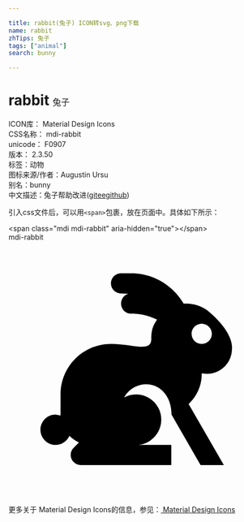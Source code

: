 ```yaml
---

title: rabbit(兔子) ICON转svg、png下载
name: rabbit
zhTips: 兔子
tags: ["animal"]
search: bunny

---
```


# rabbit  <small style="font-size: 60%;font-weight: 100">兔子</small>


<div class="detail-page">
<p>
<span>
ICON库：
<span class="badge-secondary badge">Material Design Icons</span> 
</span>
<br/>
<span>
CSS名称：
<span class="badge-secondary badge">mdi-rabbit</span> 
</span>
<br/>
<span>
unicode：
<span class="badge-secondary badge">F0907</span> 
<copy-btn content='F0907' btn-title=""></copy-btn>
<copy-btn :content='String.fromCodePoint(parseInt("F0907", 16))' btn-title="复制U"></copy-btn>
</span>
<br/>
<span>
版本：
<span class="badge-secondary badge">2.3.50</span> 
</span><br/><span>标签：<span class="badge-light badge"><router-link to="/tags/animal.html">动物</router-link></span></span>
<br/>
<span>图标来源/作者：<span class="badge-light badge">Augustin Ursu</span></span> 
<br/>
<span>别名：<span class="badge-light badge">bunny</span></span><br/><span class="zh-detail">中文描述：<span class="badge-primary badge">兔子</span><span class="help-link"><span>帮助改进</span>(<a href="https://gitee.com/liuwave/icon-helper/edit/master/json/material/rabbit.json" target="_blank" rel="noopener noreferrer">gitee</a><a href="https://github.com/liuwave/icon-helper/edit/master/json/material/rabbit.json" target="_blank" rel="noopener noreferrer">github</a></span>)</span><br/>
</p>
</div>
<div class="alert alert-dark">
  <i class="mdi mdi-rabbit mdi-48px"></i>
  <i class="mdi mdi-rabbit mdi-36px"></i>
  <i class="mdi mdi-rabbit mdi-24px"></i>
  <i class="mdi mdi-rabbit mdi-18px"></i>
</div>
<div>
  <p>引入css文件后，可以用<code>&lt;span&gt;</code>包裹，放在页面中。具体如下所示：    
  </p>
  <div class="alert alert-primary" style="font-size: 14px">
    &lt;span class="mdi mdi-rabbit" aria-hidden="true"&gt;&lt;/span&gt;
    <copy-btn content='<span class="mdi mdi-rabbit" aria-hidden="true"></span>'></copy-btn>
  </div>
  <div class="alert alert-secondary">
    <i class="mdi mdi-rabbit"
    style="font-size: 24px"
    aria-hidden="true"></i> mdi-rabbit
    <copy-btn content="mdi-rabbit" btn-title="复制图标名称"></copy-btn>
  </div>
</div>
<div id="svg" class="svg-wrap">
<svg xmlns="http://www.w3.org/2000/svg" viewBox="0 0 24 24"><path d="M18.05,21L15.32,16.26C15.32,14.53 14.25,13.42 12.95,13.42C12.05,13.42 11.27,13.92 10.87,14.66C11.2,14.47 11.59,14.37 12,14.37C13.3,14.37 14.36,15.43 14.36,16.73C14.36,18.04 13.31,19.11 12,19.11H15.3V21H6.79C6.55,21 6.3,20.91 6.12,20.72C5.75,20.35 5.75,19.75 6.12,19.38V19.38L6.62,18.88C6.28,18.73 6,18.5 5.72,18.26C5.5,18.76 5,19.11 4.42,19.11C3.64,19.11 3,18.47 3,17.68C3,16.9 3.64,16.26 4.42,16.26L4.89,16.34V14.37C4.89,11.75 7,9.63 9.63,9.63H9.65C11.77,9.64 13.42,10.47 13.42,9.16C13.42,8.23 13.62,7.86 13.96,7.34C13.23,7 12.4,6.79 11.53,6.79C11,6.79 10.58,6.37 10.58,5.84C10.58,5.41 10.86,5.05 11.25,4.93L10.58,4.89C10.06,4.89 9.63,4.47 9.63,3.95C9.63,3.42 10.06,3 10.58,3H11.53C13.63,3 15.47,4.15 16.46,5.85L16.74,5.84C17.45,5.84 18.11,6.07 18.65,6.45L19.1,6.83C21.27,8.78 21,10.1 21,10.11C21,11.39 19.94,12.44 18.65,12.44L18.16,12.39V12.47C18.16,13.58 17.68,14.57 16.93,15.27L20.24,21H18.05M18.16,7.74C17.63,7.74 17.21,8.16 17.21,8.68C17.21,9.21 17.63,9.63 18.16,9.63C18.68,9.63 19.11,9.21 19.11,8.68C19.11,8.16 18.68,7.74 18.16,7.74Z" /></svg>
</div>
<detail full-name='mdi-rabbit'></detail>
    
<div><p>更多关于 Material Design Icons的信息，参见：<a target="_blank" href="https://iconhelper.cn/material.html"> Material Design Icons</a>
</p></div>
